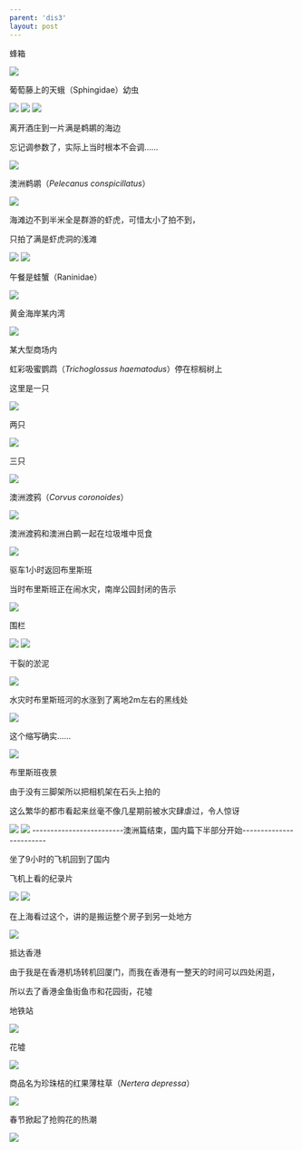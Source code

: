 ```yaml
---
parent: 'dis3'
layout: post
---
```

蜂箱

<img class='disc' src='https://lykoseremos.github.io/gmalb-01/dis3/404.jpg'>

葡萄藤上的天蛾（Sphingidae）幼虫

<img class='disc' src='https://lykoseremos.github.io/gmalb-01/dis3/405.jpg'>

<img class='disc' src='https://lykoseremos.github.io/gmalb-01/dis3/406.jpg'>

<img class='disc' src='https://lykoseremos.github.io/gmalb-01/dis3/407.jpg'>

离开酒庄到一片满是鹈鹕的海边


忘记调参数了，实际上当时根本不会调……

<img class='disc' src='https://lykoseremos.github.io/gmalb-01/dis3/410.jpg'>

澳洲鹈鹕（<i>Pelecanus conspicillatus</i>）

<img class='disc' src='https://lykoseremos.github.io/gmalb-01/dis3/411.jpg'>

海滩边不到半米全是群游的虾虎，可惜太小了拍不到，


只拍了满是虾虎洞的浅滩

<img class='disc' src='https://lykoseremos.github.io/gmalb-01/dis3/412.jpg'>

<img class='disc' src='https://lykoseremos.github.io/gmalb-01/dis3/413.jpg'>

午餐是蛙蟹（Raninidae）

<img class='disc' src='https://lykoseremos.github.io/gmalb-01/dis3/414.jpg'>

黄金海岸某内湾

<img class='disc' src='https://lykoseremos.github.io/gmalb-01/dis3/415.jpg'>

某大型商场内


虹彩吸蜜鹦鹉（<i>Trichoglossus haematodus</i>）停在棕榈树上


这里是一只

<img class='disc' src='https://lykoseremos.github.io/gmalb-01/dis3/417.jpg'>

两只

<img class='disc' src='https://lykoseremos.github.io/gmalb-01/dis3/419.jpg'>

三只

<img class='disc' src='https://lykoseremos.github.io/gmalb-01/dis3/420.jpg'>

澳洲渡鸦（<i>Corvus coronoides</i>）



<img class='disc' src='https://lykoseremos.github.io/gmalb-01/dis3/421.jpg'>


澳洲渡鸦和澳洲白鹮一起在垃圾堆中觅食

<img class='disc' src='https://lykoseremos.github.io/gmalb-01/dis3/422.jpg'>

驱车1小时返回布里斯班


当时布里斯班正在闹水灾，南岸公园封闭的告示

<img class='disc' src='https://lykoseremos.github.io/gmalb-01/dis3/424.jpg'>





围栏

<img class='disc' src='https://lykoseremos.github.io/gmalb-01/dis3/425.jpg'>

<img class='disc' src='https://lykoseremos.github.io/gmalb-01/dis3/423.jpg'>



干裂的淤泥

<img class='disc' src='https://lykoseremos.github.io/gmalb-01/dis3/426.jpg'>

水灾时布里斯班河的水涨到了离地2m左右的黑线处

<img class='disc' src='https://lykoseremos.github.io/gmalb-01/dis3/427.jpg'>

这个缩写确实……

<img class='disc' src='https://lykoseremos.github.io/gmalb-01/dis3/428.jpg'>

布里斯班夜景


由于没有三脚架所以把相机架在石头上拍的


这么繁华的都市看起来丝毫不像几星期前被水灾肆虐过，令人惊讶

<img class='disc' src='https://lykoseremos.github.io/gmalb-01/dis3/429.jpg'>

<img class='disc' src='https://lykoseremos.github.io/gmalb-01/dis3/430.jpg'>
-------------------------澳洲篇结束，国内篇下半部分开始------------------------

坐了9小时的飞机回到了国内


飞机上看的纪录片

<img class='disc' src='https://lykoseremos.github.io/gmalb-01/dis3/432.jpg'>

<img class='disc' src='https://lykoseremos.github.io/gmalb-01/dis3/433.jpg'>

在上海看过这个，讲的是搬运整个房子到另一处地方

<img class='disc' src='https://lykoseremos.github.io/gmalb-01/dis3/434.jpg'>

抵达香港


由于我是在香港机场转机回厦门，而我在香港有一整天的时间可以四处闲逛，


所以去了香港金鱼街鱼市和花园街，花墟


地铁站

<img class='disc' src='https://lykoseremos.github.io/gmalb-01/dis3/435.jpg'>

花墟

<img class='disc' src='https://lykoseremos.github.io/gmalb-01/dis3/436.jpg'>

商品名为珍珠桔的红果薄柱草（<i>Nertera depressa</i>）

<img class='disc' src='https://lykoseremos.github.io/gmalb-01/dis3/437.jpg'>

春节掀起了抢购花的热潮

<img class='disc' src='https://lykoseremos.github.io/gmalb-01/dis3/438.jpg'>
